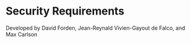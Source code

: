 # Security Requirements

Developed by David Forden, Jean-Reynald Vivien-Gayout de Falco, and Max Carlson
